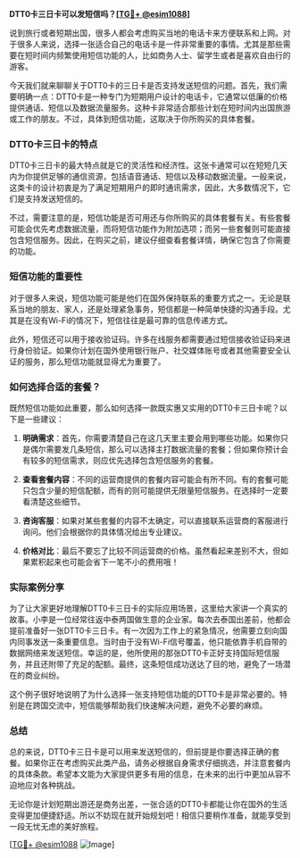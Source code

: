 **DTT0卡三日卡可以发短信吗？[[TG💪+ @esim1088](https://t.me/s/esim1088)]**

说到旅行或者短期出国，很多人都会考虑购买当地的电话卡来方便联系和上网。对于很多人来说，选择一张适合自己的电话卡是一件非常重要的事情。尤其是那些需要在短时间内频繁使用短信功能的人，比如商务人士、留学生或者是喜欢自由行的游客。

今天我们就来聊聊关于DTT0卡的三日卡是否支持发送短信的问题。首先，我们需要明确一点：DTT0卡是一种专门为短期用户设计的电话卡，它通常以低廉的价格提供通话、短信以及数据流量服务。这种卡非常适合那些计划在短时间内出国旅游或工作的朋友。不过，具体到短信功能，这取决于你所购买的具体套餐。

### DTT0卡三日卡的特点

DTT0卡三日卡的最大特点就是它的灵活性和经济性。这张卡通常可以在短短几天内为你提供足够的通信资源，包括语音通话、短信以及移动数据流量。一般来说，这类卡的设计初衷是为了满足短期用户的即时通讯需求，因此，大多数情况下，它们是支持发送短信的。

不过，需要注意的是，短信功能是否可用还与你所购买的具体套餐有关。有些套餐可能会优先考虑数据流量，而将短信功能作为附加选项；而另一些套餐则可能直接包含短信服务。因此，在购买之前，建议仔细查看套餐详情，确保它包含了你需要的功能。

### 短信功能的重要性

对于很多人来说，短信功能可能是他们在国外保持联系的重要方式之一。无论是联系当地的朋友、家人，还是处理紧急事务，短信都是一种简单快捷的沟通手段。尤其是在没有Wi-Fi的情况下，短信往往是最可靠的信息传递方式。

此外，短信还可以用于接收验证码。许多在线服务都需要通过短信接收验证码来进行身份验证。如果你计划在国外使用银行账户、社交媒体账号或者其他需要安全认证的服务，那么短信功能就显得尤为重要了。

### 如何选择合适的套餐？

既然短信功能如此重要，那么如何选择一款既实惠又实用的DTT0卡三日卡呢？以下是一些建议：

1. **明确需求**：首先，你需要清楚自己在这几天里主要会用到哪些功能。如果你只是偶尔需要发几条短信，那么可以选择主打数据流量的套餐；但如果你预计会有较多的短信需求，则应优先选择包含短信服务的套餐。
   
2. **查看套餐内容**：不同的运营商提供的套餐内容可能会有所不同。有的套餐可能只包含少量的短信配额，而有的则可能提供无限量短信服务。在选择时一定要看清楚这些细节。

3. **咨询客服**：如果对某些套餐的内容不太确定，可以直接联系运营商的客服进行询问。他们会根据你的具体情况给出专业建议。

4. **价格对比**：最后不要忘了比较不同运营商的价格。虽然看起来差别不大，但如果累积起来也可能会省下一笔不小的费用哦！

### 实际案例分享

为了让大家更好地理解DTT0卡三日卡的实际应用场景，这里给大家讲一个真实的故事。小李是一位经常往返中泰两国做生意的企业家。每次去泰国出差前，他都会提前准备好一张DTT0卡三日卡。有一次因为工作上的紧急情况，他需要立刻向国内同事发送一条重要信息。当时由于没有Wi-Fi信号覆盖，他只能依靠手机自带的数据网络来发送短信。幸运的是，他所使用的那张DTT0卡正好支持国际短信服务，并且还附带了充足的配额。最终，这条短信成功送达了目的地，避免了一场潜在的商业纠纷。

这个例子很好地说明了为什么选择一张支持短信功能的DTT0卡是非常必要的。特别是在跨国交流中，短信能够帮助我们快速解决问题，避免不必要的麻烦。

### 总结

总的来说，DTT0卡三日卡是可以用来发送短信的，但前提是你要选择正确的套餐。如果你正在考虑购买此类产品，请务必根据自身需求仔细挑选，并注意套餐内的具体条款。希望本文能为大家提供更多有用的信息，在未来的出行中更加从容不迫地应对各种挑战。

无论你是计划短期出游还是商务出差，一张合适的DTT0卡都能让你在国外的生活变得更加便捷舒适。所以不妨现在就开始规划吧！相信只要稍作准备，就能享受到一段无忧无虑的美好旅程。

[[TG💪+ @esim1088](https://t.me/s/esim1088) ![Image](https://i.postimg.cc/4NQfJmqS/Snipaste-2025-05-13-00-14-12.png)]